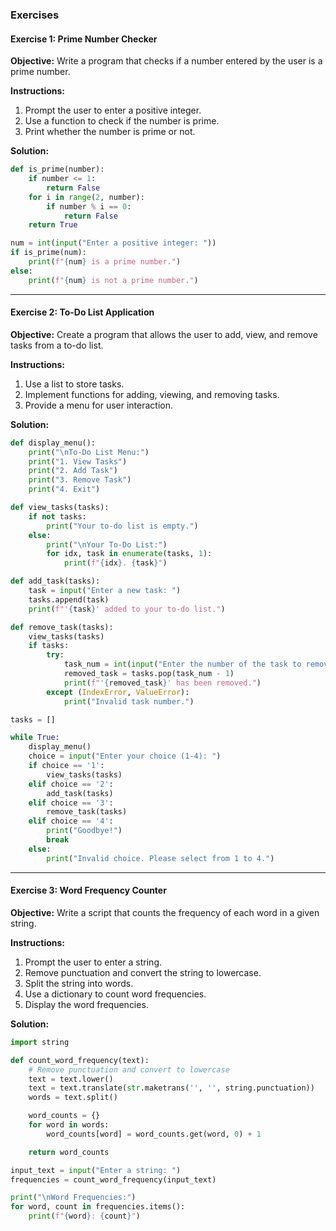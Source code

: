 ### **Exercises**

#### **Exercise 1: Prime Number Checker**

**Objective:** Write a program that checks if a number entered by the user is a prime number.

**Instructions:**

1. Prompt the user to enter a positive integer.
2. Use a function to check if the number is prime.
3. Print whether the number is prime or not.

**Solution:**

```python
def is_prime(number):
    if number <= 1:
        return False
    for i in range(2, number):
        if number % i == 0:
            return False
    return True

num = int(input("Enter a positive integer: "))
if is_prime(num):
    print(f"{num} is a prime number.")
else:
    print(f"{num} is not a prime number.")
```

---

#### **Exercise 2: To-Do List Application**

**Objective:** Create a program that allows the user to add, view, and remove tasks from a to-do list.

**Instructions:**

1. Use a list to store tasks.
2. Implement functions for adding, viewing, and removing tasks.
3. Provide a menu for user interaction.

**Solution:**

```python
def display_menu():
    print("\nTo-Do List Menu:")
    print("1. View Tasks")
    print("2. Add Task")
    print("3. Remove Task")
    print("4. Exit")

def view_tasks(tasks):
    if not tasks:
        print("Your to-do list is empty.")
    else:
        print("\nYour To-Do List:")
        for idx, task in enumerate(tasks, 1):
            print(f"{idx}. {task}")

def add_task(tasks):
    task = input("Enter a new task: ")
    tasks.append(task)
    print(f"'{task}' added to your to-do list.")

def remove_task(tasks):
    view_tasks(tasks)
    if tasks:
        try:
            task_num = int(input("Enter the number of the task to remove: "))
            removed_task = tasks.pop(task_num - 1)
            print(f"'{removed_task}' has been removed.")
        except (IndexError, ValueError):
            print("Invalid task number.")

tasks = []

while True:
    display_menu()
    choice = input("Enter your choice (1-4): ")
    if choice == '1':
        view_tasks(tasks)
    elif choice == '2':
        add_task(tasks)
    elif choice == '3':
        remove_task(tasks)
    elif choice == '4':
        print("Goodbye!")
        break
    else:
        print("Invalid choice. Please select from 1 to 4.")
```

---

#### **Exercise 3: Word Frequency Counter**

**Objective:** Write a script that counts the frequency of each word in a given string.

**Instructions:**

1. Prompt the user to enter a string.
2. Remove punctuation and convert the string to lowercase.
3. Split the string into words.
4. Use a dictionary to count word frequencies.
5. Display the word frequencies.

**Solution:**

```python
import string

def count_word_frequency(text):
    # Remove punctuation and convert to lowercase
    text = text.lower()
    text = text.translate(str.maketrans('', '', string.punctuation))
    words = text.split()

    word_counts = {}
    for word in words:
        word_counts[word] = word_counts.get(word, 0) + 1

    return word_counts

input_text = input("Enter a string: ")
frequencies = count_word_frequency(input_text)

print("\nWord Frequencies:")
for word, count in frequencies.items():
    print(f"{word}: {count}")
```
